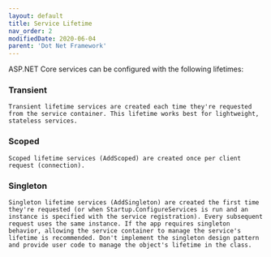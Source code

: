 ```yaml
---
layout: default
title: Service Lifetime
nav_order: 2
modifiedDate: 2020-06-04
parent: 'Dot Net Framework'
---
```


ASP.NET Core services can be configured with the following lifetimes:

### Transient
    Transient lifetime services are created each time they're requested from the service container. This lifetime works best for lightweight, stateless services.

### Scoped
    Scoped lifetime services (AddScoped) are created once per client request (connection).

### Singleton
    Singleton lifetime services (AddSingleton) are created the first time they're requested (or when Startup.ConfigureServices is run and an instance is specified with the service registration). Every subsequent request uses the same instance. If the app requires singleton behavior, allowing the service container to manage the service's lifetime is recommended. Don't implement the singleton design pattern and provide user code to manage the object's lifetime in the class.






